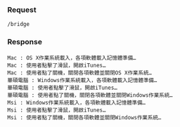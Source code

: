 
### Request 
`/bridge`

### Response
	Mac : OS X作業系統載入，各項軟體載入記憶體準備…
	Mac : 使用者點擊了滑鼠，開啟iTunes…
	Mac : 使用者點了關機，關閉各項軟體並關閉OS X作業系統…
	華碩電腦 : Windows作業系統載入，各項軟體載入記憶體準備…
	華碩電腦 : 使用者點擊了滑鼠，開啟iTunes…
	華碩電腦 : 使用者點了關機，關閉各項軟體並關閉Windows作業系統…
	Msi : Windows作業系統載入，各項軟體載入記憶體準備…
	Msi : 使用者點擊了滑鼠，開啟iTunes…
	Msi : 使用者點了關機，關閉各項軟體並關閉Windows作業系統…